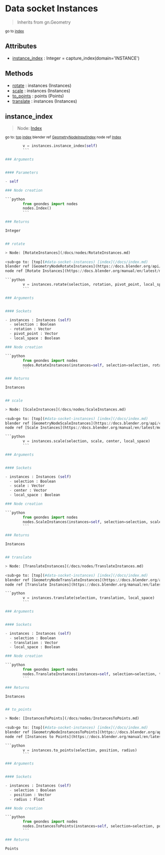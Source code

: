 
# Data socket Instances

> Inherits from gn.Geometry
  
<sub>go to [index](/docs/index.md)</sub>



## Attributes

- [instance_index](#instance_index) : Integer = capture_index(domain='INSTANCE')

## Methods

- [rotate](#rotate) : instances (Instances)
- [scale](#scale) : instances (Instances)
- [to_points](#to_points) : points (Points)
- [translate](#translate) : instances (Instances)

## instance_index

> Node: [Index](/docs/nodes/Index.md)
  
<sub>go to: [top](#data-socket-instances) [index](/docs/index.md)
blender ref [GeometryNodeInputIndex](https://docs.blender.org/api/current/bpy.types.GeometryNodeInputIndex.html)
node ref [Index](https://docs.blender.org/manual/en/latest/modeling/geometry_nodes/input/input_index.html) </sub>

```python
        v = instances.instance_index(self)
        ```

### Arguments


#### Parameters

- self

### Node creation

```python
        from geondes import nodes
        nodes.Index()
        ```

### Returns

Integer


## rotate

> Node: [RotateInstances](/docs/nodes/RotateInstances.md)
  
<sub>go to: [top](#data-socket-instances) [index](/docs/index.md)
blender ref [GeometryNodeRotateInstances](https://docs.blender.org/api/current/bpy.types.GeometryNodeRotateInstances.html)
node ref [Rotate Instances](https://docs.blender.org/manual/en/latest/modeling/geometry_nodes/instances/rotate_instances.html) </sub>

```python
        v = instances.rotate(selection, rotation, pivot_point, local_space)
        ```

### Arguments


#### Sockets

- instances : Instances (self)
  - selection : Boolean
  - rotation : Vector
  - pivot_point : Vector
  - local_space : Boolean

### Node creation

```python
        from geondes import nodes
        nodes.RotateInstances(instances=self, selection=selection, rotation=rotation, pivot_point=pivot_point, local_space=local_space)
        ```

### Returns

Instances


## scale

> Node: [ScaleInstances](/docs/nodes/ScaleInstances.md)
  
<sub>go to: [top](#data-socket-instances) [index](/docs/index.md)
blender ref [GeometryNodeScaleInstances](https://docs.blender.org/api/current/bpy.types.GeometryNodeScaleInstances.html)
node ref [Scale Instances](https://docs.blender.org/manual/en/latest/modeling/geometry_nodes/instances/scale_instances.html) </sub>

```python
        v = instances.scale(selection, scale, center, local_space)
        ```

### Arguments


#### Sockets

- instances : Instances (self)
  - selection : Boolean
  - scale : Vector
  - center : Vector
  - local_space : Boolean

### Node creation

```python
        from geondes import nodes
        nodes.ScaleInstances(instances=self, selection=selection, scale=scale, center=center, local_space=local_space)
        ```

### Returns

Instances


## translate

> Node: [TranslateInstances](/docs/nodes/TranslateInstances.md)
  
<sub>go to: [top](#data-socket-instances) [index](/docs/index.md)
blender ref [GeometryNodeTranslateInstances](https://docs.blender.org/api/current/bpy.types.GeometryNodeTranslateInstances.html)
node ref [Translate Instances](https://docs.blender.org/manual/en/latest/modeling/geometry_nodes/instances/translate_instances.html) </sub>

```python
        v = instances.translate(selection, translation, local_space)
        ```

### Arguments


#### Sockets

- instances : Instances (self)
  - selection : Boolean
  - translation : Vector
  - local_space : Boolean

### Node creation

```python
        from geondes import nodes
        nodes.TranslateInstances(instances=self, selection=selection, translation=translation, local_space=local_space)
        ```

### Returns

Instances


## to_points

> Node: [InstancesToPoints](/docs/nodes/InstancesToPoints.md)
  
<sub>go to: [top](#data-socket-instances) [index](/docs/index.md)
blender ref [GeometryNodeInstancesToPoints](https://docs.blender.org/api/current/bpy.types.GeometryNodeInstancesToPoints.html)
node ref [Instances to Points](https://docs.blender.org/manual/en/latest/modeling/geometry_nodes/instances/instances_to_points.html) </sub>

```python
        v = instances.to_points(selection, position, radius)
        ```

### Arguments


#### Sockets

- instances : Instances (self)
  - selection : Boolean
  - position : Vector
  - radius : Float

### Node creation

```python
        from geondes import nodes
        nodes.InstancesToPoints(instances=self, selection=selection, position=position, radius=radius)
        ```

### Returns

Points

